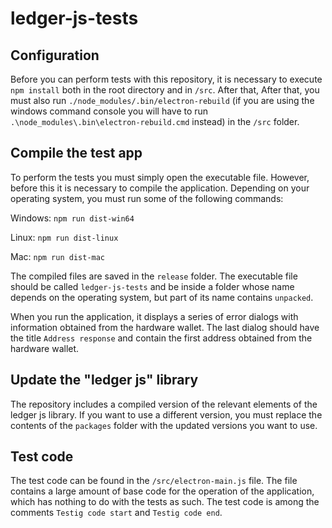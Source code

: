 # ledger-js-tests

## Configuration

Before you can perform tests with this repository, it is necessary to execute `npm install` both in the root directory and in `/src`.
After that, After that, you must also run `./node_modules/.bin/electron-rebuild` (if you are using the windows command console you
will have to run `.\node_modules\.bin\electron-rebuild.cmd` instead) in the `/src` folder.

## Compile the test app

To perform the tests you must simply open the executable file. However, before this it is necessary to compile the application.
Depending on your operating system, you must run some of the following commands:

Windows: `npm run dist-win64`

Linux: `npm run dist-linux`

Mac: `npm run dist-mac`

The compiled files are saved in the `release` folder. The executable file should be called `ledger-js-tests` and be inside a folder
whose name depends on the operating system, but part of its name contains `unpacked`.

When you run the application, it displays a series of error dialogs with information obtained from the hardware wallet. The last
dialog should have the title `Address response` and contain the first address obtained from the hardware wallet.

## Update the "ledger js" library

The repository includes a compiled version of the relevant elements of the ledger js library. If you want to use a different version,
you must replace the contents of the `packages` folder with the updated versions you want to use.

## Test code

The test code can be found in the `/src/electron-main.js` file. The file contains a large amount of base code for the operation of
the application, which has nothing to do with the tests as such. The test code is among the comments `Testig code start` and
`Testig code end`.
